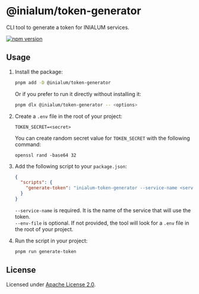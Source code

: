 # @inialum/token-generator

CLI tool to generate a token for INIALUM services.

[![npm version](https://img.shields.io/npm/v/%40inialum%2Ftoken-generator?style=flat&label=npm%20version&color=36B011&cacheSeconds=3600)](https://www.npmjs.com/package/@inialum/token-generator)

## Usage

1. Install the package:

   ```bash
   pnpm add -D @inialum/token-generator
   ```

   Or if you prefer to run it directly without installing it:

   ```bash
   pnpm dlx @inialum/token-generator -- <options>
   ```

2. Create a `.env` file in the root of your project:

   ```env
   TOKEN_SECRET=<secret>
   ```

   You can create random secret value for `TOKEN_SECRET` with the following command:

   ```shell
   openssl rand -base64 32
   ```

3. Add the following script to your `package.json`:

   ```json
   {
     "scripts": {
       "generate-token": "inialum-token-generator --service-name <service_name> --env-file <path_to_env_file>"
     }
   }
   ```

   `--service-name` is required. It is the name of the service that will use the token.  
   `--env-file` is optional. If not provided, the tool will look for a `.env` file in the root of your project.

4. Run the script in your project:

   ```bash
   pnpm run generate-token
   ```

## License

Licensed under [Apache License 2.0](LICENSE).
